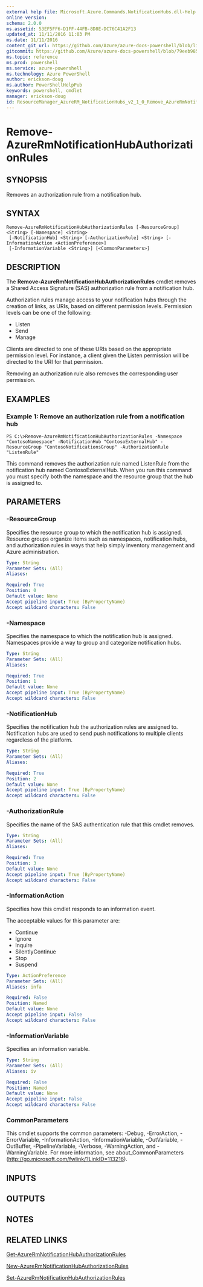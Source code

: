 ```yaml
---
external help file: Microsoft.Azure.Commands.NotificationHubs.dll-Help.xml
online version: 
schema: 2.0.0
ms.assetid: 53EF5FF6-D1FF-44FB-8D8E-DC76C41A2F13
updated_at: 11/11/2016 11:03 PM
ms.date: 11/11/2016
content_git_url: https://github.com/Azure/azure-docs-powershell/blob/live/azureps-cmdlets-docs/ResourceManager/AzureRM.NotificationHubs/v2.1.0/Remove-AzureRmNotificationHubAuthorizationRules.md
gitcommit: https://github.com/Azure/azure-docs-powershell/blob/79eeb985ea480979357fb4695832a0c3d29a48bf/azureps-cmdlets-docs/ResourceManager/AzureRM.NotificationHubs/v2.1.0/Remove-AzureRmNotificationHubAuthorizationRules.md
ms.topic: reference
ms.prod: powershell
ms.service: azure-powershell
ms.technology: Azure PowerShell
author: erickson-doug
ms.author: PowerShellHelpPub
keywords: powershell, cmdlet
manager: erickson-doug
id: ResourceManager_AzureRM_NotificationHubs_v2_1_0_Remove_AzureRmNotificationHubAuthorizationRules_md
---
```


# Remove-AzureRmNotificationHubAuthorizationRules

## SYNOPSIS
Removes an authorization rule from a notification hub.

## SYNTAX

```
Remove-AzureRmNotificationHubAuthorizationRules [-ResourceGroup] <String> [-Namespace] <String>
 [-NotificationHub] <String> [-AuthorizationRule] <String> [-InformationAction <ActionPreference>]
 [-InformationVariable <String>] [<CommonParameters>]
```

## DESCRIPTION
The **Remove-AzureRmNotificationHubAuthorizationRules** cmdlet removes a Shared Access Signature (SAS) authorization rule from a notification hub.

Authorization rules manage access to your notification hubs through the creation of links, as URIs, based on different permission levels.
Permission levels can be one of the following: 

- Listen
- Send
- Manage

Clients are directed to one of these URIs based on the appropriate permission level.
For instance, a client given the Listen permission will be directed to the URI for that permission.

Removing an authorization rule also removes the corresponding user permission.

## EXAMPLES

### Example 1: Remove an authorization rule from a notification hub
```
PS C:\>Remove-AzureRmNotificationHubAuthorizationRules -Namespace "ContosoNamespace" -NotificationHub "ContosoExternalHub" -ResourceGroup "ContosoNotificationsGroup" -AuthorizationRule "ListenRule"
```

This command removes the authorization rule named ListenRule from the notification hub named ContosoExternalHub.
When you run this command you must specify both the namespace and the resource group that the hub is assigned to.

## PARAMETERS

### -ResourceGroup
Specifies the resource group to which the notification hub is assigned.
Resource groups organize items such as namespaces, notification hubs, and authorization rules in ways that help simply inventory management and Azure administration.

```yaml
Type: String
Parameter Sets: (All)
Aliases: 

Required: True
Position: 0
Default value: None
Accept pipeline input: True (ByPropertyName)
Accept wildcard characters: False
```

### -Namespace
Specifies the namespace to which the notification hub is assigned.
Namespaces provide a way to group and categorize notification hubs.

```yaml
Type: String
Parameter Sets: (All)
Aliases: 

Required: True
Position: 1
Default value: None
Accept pipeline input: True (ByPropertyName)
Accept wildcard characters: False
```

### -NotificationHub
Specifies the notification hub the authorization rules are assigned to.
Notification hubs are used to send push notifications to multiple clients regardless of the platform.

```yaml
Type: String
Parameter Sets: (All)
Aliases: 

Required: True
Position: 2
Default value: None
Accept pipeline input: True (ByPropertyName)
Accept wildcard characters: False
```

### -AuthorizationRule
Specifies the name of the SAS authentication rule that this cmdlet removes.

```yaml
Type: String
Parameter Sets: (All)
Aliases: 

Required: True
Position: 3
Default value: None
Accept pipeline input: True (ByPropertyName)
Accept wildcard characters: False
```

### -InformationAction
Specifies how this cmdlet responds to an information event.

The acceptable values for this parameter are:

- Continue
- Ignore
- Inquire
- SilentlyContinue
- Stop
- Suspend

```yaml
Type: ActionPreference
Parameter Sets: (All)
Aliases: infa

Required: False
Position: Named
Default value: None
Accept pipeline input: False
Accept wildcard characters: False
```

### -InformationVariable
Specifies an information variable.

```yaml
Type: String
Parameter Sets: (All)
Aliases: iv

Required: False
Position: Named
Default value: None
Accept pipeline input: False
Accept wildcard characters: False
```

### CommonParameters
This cmdlet supports the common parameters: -Debug, -ErrorAction, -ErrorVariable, -InformationAction, -InformationVariable, -OutVariable, -OutBuffer, -PipelineVariable, -Verbose, -WarningAction, and -WarningVariable. For more information, see about_CommonParameters (http://go.microsoft.com/fwlink/?LinkID=113216).

## INPUTS

## OUTPUTS

## NOTES

## RELATED LINKS

[Get-AzureRmNotificationHubAuthorizationRules](xref:ResourceManager/AzureRM.NotificationHubs/v2.1.0/Get-AzureRmNotificationHubAuthorizationRules.md)

[New-AzureRmNotificationHubAuthorizationRules](xref:ResourceManager/AzureRM.NotificationHubs/v2.1.0/New-AzureRmNotificationHubAuthorizationRules.md)

[Set-AzureRmNotificationHubAuthorizationRules](xref:ResourceManager/AzureRM.NotificationHubs/v2.1.0/Set-AzureRmNotificationHubAuthorizationRules.md)


